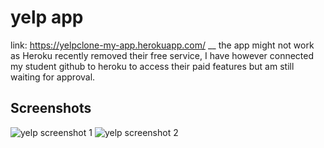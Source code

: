 # yelp app
 
link:
https://yelpclone-my-app.herokuapp.com/
__ the app might not work as Heroku recently removed their free service, I have however connected my student github to heroku to access their paid features but am still waiting for approval.
## Screenshots
![yelp screenshot 1](https://user-images.githubusercontent.com/63674082/220448622-1e2a2c2c-d2d6-4740-9dc4-843b7297ef4a.png)
![yelp screenshot 2](https://user-images.githubusercontent.com/63674082/220448626-1a541731-bca5-44af-9757-de041c917460.png)
